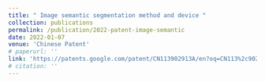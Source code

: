 ```yaml
---
title: " Image semantic segmentation method and device "
collection: publications
permalink: /publication/2022-patent-image-semantic
date: 2022-01-07
venue: 'Chinese Patent'
# paperurl: ''
link: 'https://patents.google.com/patent/CN113902913A/en?oq=CN113%2c902%2c913+A'
# citation: ''
---
```

